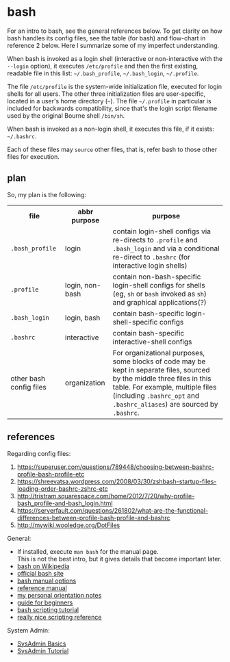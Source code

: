 
# bash

For an intro to bash, see the general references below.  To get clarity on how
bash handles its config files, see the table (for bash) and flow-chart in
reference 2 below.  Here I summarize some of my imperfect understanding.

When bash is invoked as a login shell (interactive or non-interactive with the
`--login` option), it executes `/etc/profile` and then the first existing,
readable file in this list: `~/.bash_profile`, `~/.bash_login`, `~/.profile`.

The file `/etc/profile` is the system-wide initialization file, executed for
login shells for all users.  The other three initialization files are
user-specific, located in a user's home directory (<code>~</code>).  The file
`~/.profile` in particular is included for backwards compatibility, since that's
the login script filename used by the original Bourne shell `/bin/sh`.

When bash is invoked as a non-login shell, it executes this file, if it exists:
`~/.bashrc`.

Each of these files may `source` other files, that is, refer bash to those other
files for execution.


## plan

So, my plan is the following:

<table>
  <tbody>
    <tr>
      <th> file         </th>
      <th> abbr purpose </th>
      <th> purpose      </th>
    </tr>
    <tr>
      <td>  <code>.bash_profile</code>
      </td>
      <td>  login
      </td>
      <td>  contain login-shell configs via re-directs to <code>.profile</code>
            and <code>.bash_login</code> and via a conditional re-direct to
            <code>.bashrc</code> (for interactive login shells)
      </td>
    </tr>
    <tr>
      <td>  <code>.profile</code>
      </td>
      <td>  login, non-bash
      </td>
      <td>  contain non-bash-specific login-shell configs for shells (eg,
            <code>sh</code> or <code>bash</code> invoked as <code>sh</code>)
            and graphical applications(?)
      </td>
    </tr>
    <tr>
      <td>  <code>.bash_login</code>
      </td>
      <td>  login, bash
      </td>
      <td>  contain bash-specific login-shell-specific configs
      </td>
    </tr>
    <tr>
      <td> <code>.bashrc</code>
      </td>
      <td>  interactive
      </td>
      <td>  contain bash-specific interactive-shell configs
      </td>
    </tr>
    <tr>
      <td>  other bash config files
      </td>
      <td>  organization
      </td>
      <td>  For organizational purposes, some blocks of code may be kept in
            separate files, sourced by the middle three files in this table.
            For example, multiple files (including <code>.bashrc_opt</code> and
            <code>.bashrc_aliases</code>) are sourced by <code>.bashrc</code>.
      </td>
    </tr>
  </tbody>
</table>


## references

Regarding config files:

1. https://superuser.com/questions/789448/choosing-between-bashrc-profile-bash-profile-etc
2. https://shreevatsa.wordpress.com/2008/03/30/zshbash-startup-files-loading-order-bashrc-zshrc-etc
3. http://tristram.squarespace.com/home/2012/7/20/why-profile-bash_profile-and-bash_login.html
4. https://serverfault.com/questions/261802/what-are-the-functional-differences-between-profile-bash-profile-and-bashrc
5. http://mywiki.wooledge.org/DotFiles

General:

* If installed, execute `man bash` for the manual page.  
   This is not the best intro, but it gives details that become important later.
* [bash on Wikipedia](https://en.wikipedia.org/wiki/Bash_(Unix_shell))
* [official bash site](https://www.gnu.org/software/bash/)
* [bash manual options](https://www.gnu.org/software/bash/manual)
* [reference manual](https://www.gnu.org/software/bash/manual/bash.html)
* [my personal orientation notes](./notes.md)
* [guide for beginners](http://tldp.org/LDP/Bash-Beginners-Guide/html/index.html)
* [bash scripting tutorial](https://linuxconfig.org/bash-scripting-tutorial-for-beginners)
* [really nice scripting reference](https://devhints.io/bash)

System Admin:

* [SysAdmin Basics](https://www.linode.com/docs/tools-reference/linux-system-administration-basics/)
* [SysAdmin Tutorial](https://www.tutorialspoint.com/linux_admin/)

